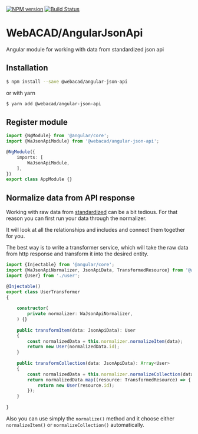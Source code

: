 [![NPM version](https://img.shields.io/npm/v/@webacad/angular-json-api.svg?style=flat-square)](https://www.npmjs.com/package/@webacad/angular-json-api)
[![Build Status](https://img.shields.io/travis/Web-ACAD/angular-json-api.svg?style=flat-square)](https://travis-ci.org/Web-ACAD/angular-json-api)

# WebACAD/AngularJsonApi

Angular module for working with data from standardized json api

## Installation

```bash
$ npm install --save @webacad/angular-json-api
```

or with yarn

```bash
$ yarn add @webacad/angular-json-api
```

## Register module

```typescript
import {NgModule} from '@angular/core';
import {WaJsonApiModule} from '@webacad/angular-json-api';

@NgModule({
    imports: [
        WaJsonApiModule,
    ],
})
export class AppModule {}
```

## Normalize data from API response

Working with raw data from [standardized](http://jsonapi.org/) can be a bit tedious. For that reason you can first run 
your data through the normalizer.

It will look at all the relationships and includes and connect them together for you.

The best way is to write a transformer service, which will take the raw data from http response and transform it into 
the desired entity. 

```typescript
import {Injectable} from '@angular/core';
import {WaJsonApiNormalizer, JsonApiData, TransformedResource} from '@webacad/angular-json-api';
import {User} from './user';

@Injectable()
export class UserTransformer
{
    
    constructor(
        private normalizer: WaJsonApiNormalizer,
    ) {}
    
    public transformItem(data: JsonApiData): User
    {
        const normalizedData = this.normalizer.normalizeItem(data);
        return new User(normalizedData.id);
    }
    
    public transformCollection(data: JsonApiData): Array<User>
    {
        const normalizedData = this.normalizer.normalizeCollection(data);
        return normalizedData.map((resource: TransformedResource) => {
            return new User(resource.id);
        });
    }
    
}
```

Also you can use simply the `normalize()` method and it choose either `normalizeItem()` or `normalizeCollection()`
automatically.
